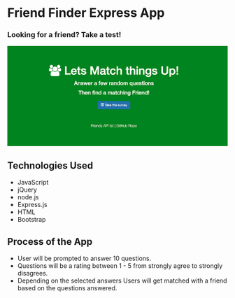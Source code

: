 # Friend Finder Express App

### Looking for a friend? Take a test!

![home](app/public/assets/images/homepage.png)
 
## Technologies Used
* JavaScript
* jQuery
* node.js
* Express.js
* HTML
* Bootstrap

## Process of the App

* User will be prompted to answer 10 questions.
* Questions will be a rating between 1 - 5 from strongly agree to strongly disagrees.
* Depending on the selected answers Users will get matched with a friend based on the questions answered.
